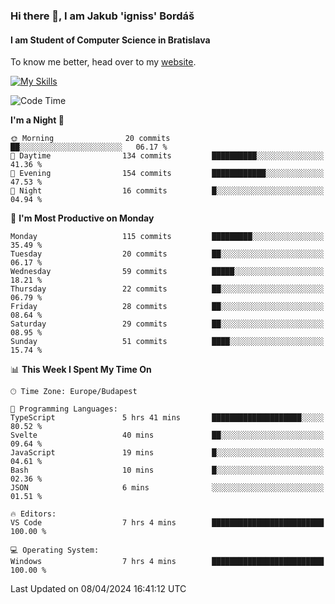 ### Hi there 👋, I am Jakub 'igniss' Bordáš

#### I am Student of Computer Science in Bratislava
To know me better, head over to my [website](https://bordas.sk).

[![My Skills](https://skillicons.dev/icons?i=js,html,css,figma,svelte,java,kotlin,python,postgresql,typescript,nest,nodejs)](https://bordas.sk)


<!--START_SECTION:waka-->
![Code Time](http://img.shields.io/badge/Code%20Time-1%2C461%20hrs%2012%20mins-blue)

**I'm a Night 🦉** 

```text
🌞 Morning                20 commits          ██░░░░░░░░░░░░░░░░░░░░░░░   06.17 % 
🌆 Daytime                134 commits         ██████████░░░░░░░░░░░░░░░   41.36 % 
🌃 Evening                154 commits         ████████████░░░░░░░░░░░░░   47.53 % 
🌙 Night                  16 commits          █░░░░░░░░░░░░░░░░░░░░░░░░   04.94 % 
```
📅 **I'm Most Productive on Monday** 

```text
Monday                   115 commits         █████████░░░░░░░░░░░░░░░░   35.49 % 
Tuesday                  20 commits          ██░░░░░░░░░░░░░░░░░░░░░░░   06.17 % 
Wednesday                59 commits          █████░░░░░░░░░░░░░░░░░░░░   18.21 % 
Thursday                 22 commits          ██░░░░░░░░░░░░░░░░░░░░░░░   06.79 % 
Friday                   28 commits          ██░░░░░░░░░░░░░░░░░░░░░░░   08.64 % 
Saturday                 29 commits          ██░░░░░░░░░░░░░░░░░░░░░░░   08.95 % 
Sunday                   51 commits          ████░░░░░░░░░░░░░░░░░░░░░   15.74 % 
```


📊 **This Week I Spent My Time On** 

```text
🕑︎ Time Zone: Europe/Budapest

💬 Programming Languages: 
TypeScript               5 hrs 41 mins       ████████████████████░░░░░   80.52 % 
Svelte                   40 mins             ██░░░░░░░░░░░░░░░░░░░░░░░   09.64 % 
JavaScript               19 mins             █░░░░░░░░░░░░░░░░░░░░░░░░   04.61 % 
Bash                     10 mins             █░░░░░░░░░░░░░░░░░░░░░░░░   02.36 % 
JSON                     6 mins              ░░░░░░░░░░░░░░░░░░░░░░░░░   01.51 % 

🔥 Editors: 
VS Code                  7 hrs 4 mins        █████████████████████████   100.00 % 

💻 Operating System: 
Windows                  7 hrs 4 mins        █████████████████████████   100.00 % 
```


 Last Updated on 08/04/2024 16:41:12 UTC
<!--END_SECTION:waka-->
